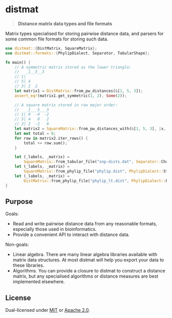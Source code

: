 # distmat

> **Distance matrix data types and file formats**

Matrix types specialised for storing pairwise distance data, and parsers for
some common file formats for storing such data.

```rust
use distmat::{DistMatrix, SquareMatrix};
use distmat::formats::{PhylipDialect, Separator, TabularShape};

fn main() {
    // A symmetric matrix stored as the lower triangle:
    //   _1__5__3
    // 1|
    // 5| 4
    // 3| 2  2
    let matrix1 = DistMatrix::from_pw_distances(&[1, 5, 3]);
    assert_eq!(matrix1.get_symmetric(1, 2), Some(2));

    // A square matrix stored in row major order:
    //   _1___5___3
    // 1| 0  -4  -2
    // 5| 4   0   2
    // 3| 2  -2   0
    let matrix2 = SquareMatrix::from_pw_distances_with(&[1, 5, 3], |x, y| x - y);
    let mut total = 0;
    for row in matrix2.iter_rows() {
        total += row.sum();
    }

    let (_labels, _matrix) =
        SquareMatrix::from_tabular_file("snp-dists.dat", Separator::Char('\t'), TabularShape::Wide).unwrap();
    let (_labels, _matrix) =
        SquareMatrix::from_phylip_file("phylip.dist", PhylipDialect::Strict).unwrap();
    let (_labels, _matrix) =
        DistMatrix::from_phylip_file("phylip_lt.dist", PhylipDialect::Relaxed).unwrap();
}

```


## Purpose
Goals:

  * Read and write pairwise distance data from any reasonable formats,
    especially those used in bioinformatics.
  * Provide a convenient API to interact with distance data.

Non-goals:

  * Linear algebra. There are many linear algebra libraries available with
    matrix data structures. At most distmat will help you export your data to
    these libraries.
  * Algorithms. You can provide a closure to distmat to construct a distance
    matrix, but any specialised algorithms or distance measures are best
    implemented elsewhere.


## License

Dual-licensed under [MIT](LICENSE-MIT) or [Apache 2.0](LICENSE-APACHE).
